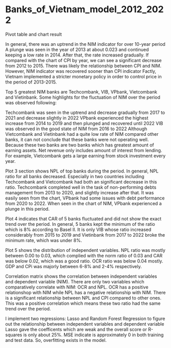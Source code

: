 # Banks_of_Vietnam_model_2012_2022


Pivot table and chart result

In general, there was an uptrend in the NIM indicator for over 10-year period
A plunge was seen in the year of 2013 at about 0.023 and continued keeping a low rate in 2014. After that, the rate increased gradually. If compared with the chart of CPI by year, we can see a significant decrease from 2012 to 2015. There was likely the relationship between CPI and NIM. However, NIM indicator was recovered sooner than CPI indicator
Factly, Vietnam implemented a stricter monetary policy in order to control price in the period of 2013-2015. 

Top 5 greatest NIM banks are Techcombank, VIB, VPbank, Vietcombank and Vietinbank. Some highlights for the fluctuation of NIM over the period was observed following:

Techcombank was seen in the uptrend and decrease gradually from 2017 to 2021 and decrease slightly in 2022
VPbank experienced the highest increase from 2014 to 2019 and then plunged and recovered until 2022
VIB was observed in the good state of NIM from 2016 to 2022
Although Vietcombank and Vietinbank had a quite low rate of NIM compared other banks, it can not conclude that these banks were not operating well. Because these two banks are two banks which has greatest amount of earning assets. Net revenue only includes amount of interest from lending. For example, Vietcombank gets a large earning from stock investment every year. 

Plot 3 section shows NPL of top banks during the period. In general, NPL ratio for all banks decreased. Especially in two countries including Techcombank and Vietcombank had both an significant decrease in this ratio. Techcombank completed well in the task of non-performing debts management from 2013 to 2020, and slightly increase after that. It was easily seen from the chart, VPbank had some issues with debt performance from 2020 to 2022. When seen in the chart of NIM, VPbank experienced a plunge in this period. 

Plot 4 indicates that CAR of 5 banks fluctuated and did not show the exact trend over the period. In general, 5 banks kept the minimum of the ratio which is 8% according to Basel II. It is only VIB whose ratio increased considerably from 2015 to 2019 and Vietinbank from 2017 to 2022 broke the minimum rate, which was under 8%. 

Plot 5 shows the distribution of independent variables. NPL ratio was mostly between 0.00 to 0.03, which complied with the norm ratio of 0.03 and CAR was below 0.02, which was a good ratio. OCR ratio was below 0.04 mostly. GDP and CPi was majorly between 6-8% and 2-4% respectively. 

Correlation matrix shows the correlation between independent variables and dependent variable (NIM). There are only two variables which comparatively correlate with NIM: OCR and NPL. OCR has a positive relationshop with NIM while NPL has a negative relationship with NIM. There is a significant relationship between NPL and CPI compared to other ones. This was a positive correlation which means these two ratio had the same trend over the period.

I implement two regressions: Lasso and Random Forest Regression to figure out the relationship between independent variables and dependent variable
Lasso gave the coefficents which are weak and the overall score or R-squares is only about 25%. MSE indicate is approximately 0 in both training and test data. So, overfitting exists in the model.









